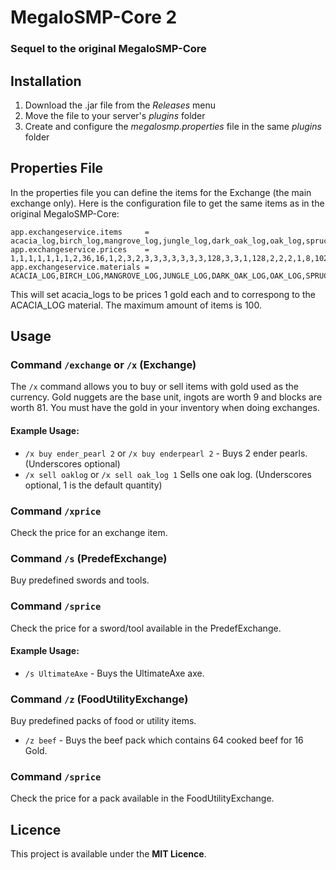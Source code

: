 # MegaloSMP-Core 2
### Sequel to the original MegaloSMP-Core
## Installation
1. Download the .jar file from the *Releases* menu
2. Move the file to your server's *plugins* folder
3. Create and configure the *megalosmp.properties* file in the same *plugins* folder
## Properties File
In the properties file you can define the items for the Exchange (the main exchange only). Here is the configuration file to get the same items as in the original MegaloSMP-Core:
```
app.exchangeservice.items     = acacia_log,birch_log,mangrove_log,jungle_log,dark_oak_log,oak_log,spruce_log,ender_pearl,diamond,iron_ingot,asphalt,cobblestone,stone,smooth_stone,stone_bricks,white_concrete,light_blue_concrete,cyan_concrete,yellow_concrete,red_concrete,netherite_ingot,coal,sea_lantern,chest,ender_chest,glass,white_stained_glass,black_stained_glass,purple_bed,gray_concrete,villager_spawn_egg,emerald_block,wool,stone_brick_wall,end_rod,andesite,diorite,beacon
app.exchangeservice.prices    = 1,1,1,1,1,1,1,2,36,16,1,2,3,2,3,3,3,3,3,3,3,128,3,3,1,128,2,2,2,1,8,1024,32,2,512,1,1,512
app.exchangeservice.materials = ACACIA_LOG,BIRCH_LOG,MANGROVE_LOG,JUNGLE_LOG,DARK_OAK_LOG,OAK_LOG,SPRUCE_LOG,ENDER_PEARL,DIAMOND,IRON_INGOT,CYAN_TERRACOTTA,COBBLESTONE,STONE,SMOOTH_STONE,STONE_BRICKS,WHITE_CONCRETE,LIGHT_BLUE_CONCRETE,CYAN_CONCRETE,YELLOW_CONCRETE,RED_CONCRETE,NETHERITE_INGOT,COAL,SEA_LANTERN,CHEST,ENDER_CHEST,GLASS,WHITE_STAINED_GLASS,BLACK_STAINED_GLASS,PURPLE_BED,GRAY_CONCRETE,VILLAGER_SPAWN_EGG,EMERALD_BLOCK,WOOL,STONE_BRICK_WALL,END_ROD,ANDESITE,DIORITE,BEACON
```
This will set acacia_logs to be prices 1 gold each and to correspong to the ACACIA_LOG material. The maximum amount of items is 100.
## Usage
### Command `/exchange` or `/x` (Exchange)
The `/x` command allows you to buy or sell items with gold used as the currency. Gold nuggets are the base unit, ingots are worth 9 and blocks are worth 81. You must have the gold in your inventory when doing exchanges.
#### Example Usage:
- `/x buy ender_pearl 2` or `/x buy enderpearl 2` - Buys 2 ender pearls. (Underscores optional)
- `/x sell oaklog` or `/x sell oak_log 1` Sells one oak log. (Underscores optional, 1 is the default quantity)
### Command `/xprice`
Check the price for an exchange item.
### Command `/s` (PredefExchange)
Buy predefined swords and tools.
### Command `/sprice`
Check the price for a sword/tool available in the PredefExchange.
#### Example Usage:
- `/s UltimateAxe` - Buys the UltimateAxe axe.
### Command `/z` (FoodUtilityExchange)
Buy predefined packs of food or utility items.
- `/z beef` - Buys the beef pack which contains 64 cooked beef for 16 Gold.
### Command `/sprice`
Check the price for a pack available in the FoodUtilityExchange.
## Licence
This project is available under the **MIT Licence**.
